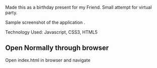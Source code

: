Made this as a birthday present for my Friend. Small attempt for virtual party.

Sample screenshot of the application .

Technology Used: Javascript, CSS3, HTML5


## Open Normally through browser
Open index.html in browser and navigate


